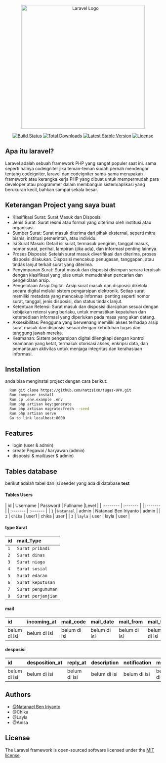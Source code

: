 <p align="center"><a href="https://laravel.com" target="_blank"><img src="https://raw.githubusercontent.com/laravel/art/master/logo-lockup/5%20SVG/2%20CMYK/1%20Full%20Color/laravel-logolockup-cmyk-red.svg" width="400" alt="Laravel Logo"></a></p>

<p align="center">
<a href="https://github.com/laravel/framework/actions"><img src="https://github.com/laravel/framework/workflows/tests/badge.svg" alt="Build Status"></a>
<a href="https://packagist.org/packages/laravel/framework"><img src="https://img.shields.io/packagist/dt/laravel/framework" alt="Total Downloads"></a>
<a href="https://packagist.org/packages/laravel/framework"><img src="https://img.shields.io/packagist/v/laravel/framework" alt="Latest Stable Version"></a>
<a href="https://packagist.org/packages/laravel/framework"><img src="https://img.shields.io/packagist/l/laravel/framework" alt="License"></a>
</p>


## Apa itu laravel?

Laravel adalah sebuah framework PHP yang sangat populer saat ini. sama seperti halnya codeigniter jika teman-teman sudah pernah mendengar tentang codeigniter, laravel dan codeigniter sama-sama merupakan framework atau kerangka kerja PHP yang dibuat untuk mempermudah para developer atau programmer dalam membangun sistem/aplikasi yang berukuran kecil, bahkan sampai sekala besar.


## Keterangan Project yang saya buat

* Klasifikasi Surat: Surat Masuk dan Disposisi
* Jenis Surat: Surat resmi atau formal yang diterima oleh institusi atau organisasi.
* Sumber Surat: Surat masuk diterima dari pihak eksternal, seperti mitra bisnis, institusi pemerintah, atau individu.
* Isi Surat Masuk: Detail isi surat, termasuk pengirim, tanggal masuk, nomor surat, perihal, lampiran (jika ada), dan informasi penting lainnya.
* Proses Disposisi: Setelah surat masuk diverifikasi dan diterima, proses disposisi dilakukan. Disposisi mencakup penugasan, tanggapan, atau tindak lanjut terkait surat yang diterima.
* Penyimpanan Surat: Surat masuk dan disposisi disimpan secara terpisah dengan klasifikasi yang jelas untuk memudahkan pencarian dan pengelolaan arsip.
* Pengelolaan Arsip Digital: Arsip surat masuk dan disposisi dikelola secara digital melalui sistem pengarsipan elektronik. Setiap surat memiliki metadata yang mencakup informasi penting seperti nomor surat, tanggal, jenis disposisi, dan status tindak lanjut.
* Ketentuan Retensi: Surat masuk dan disposisi diarsipkan sesuai dengan kebijakan retensi yang berlaku, untuk memastikan kepatuhan dan ketersediaan informasi yang diperlukan pada masa yang akan datang.
* Aksesibilitas: Pengguna yang berwenang memiliki akses terhadap arsip surat masuk dan disposisi sesuai dengan kebutuhan tugas dan tanggung jawab mereka.
* Keamanan: Sistem pengarsipan digital dilengkapi dengan kontrol keamanan yang ketat, termasuk otorisasi akses, enkripsi data, dan pemantauan aktivitas untuk menjaga integritas dan kerahasiaan informasi.
## Installation

anda bisa menginstal project dengan cara berikut:

```Bash
  Run git clone https://github.com/natzsixn/tugas-UPK.git
  Run composer install
  Run cp .env.example .env
  Run php artisan key:generate
  Run php artisan migrate:fresh --seed
  Run php artisan serve
  Go to link localhost:8000
```
    
## Features

- login (user & admin)
- create Pegawai / karyawan (admin)
- disposisi & mail(user & admin)


## Tables database

berikut adalah tabel dan isi seeder yang ada di database **test**

#### Tables Users

| id | Username | Password | Fullname |Level | 
| :-------- | :------- | | :------- | | :------- | :------- |
| `1` | `Natanael` | admin | Natanael Ben Iriyanto | admin |
| `2` | `Chika` | user1 | chika | user |
| `3` | `layla` | user | layla | user |


#### type Surat

| id | mail_Type     |
| :-------- | :------- |
| `1`      | `Surat pribadi` |
| `2`      | `Surat dinas` |
| `3`      | `Surat niaga` |
| `4`      | `Surat sosial` |
| `5`      | `Surat edaran` |
| `6`      | `Surat keputusan` |
| `7`      | `Surat pengumuman` |
| `8`      | `Surat perjanjian` |

#### mail

| id | incoming_at | mail_code | mail_date | mail_from | mail_to | mail_subject | description| file_upload | mail_typeid | userid |
| :-------- | :------- | :-------  | :------- | :-------  | :------- | :------- | :------- | :-------  | :-------  | :------- | 
| belum di isi | belum di isi| belum di isi | belum di isi | belum di isi | belum di isi | belum di isi | belum di isi | belum di isi | belum di isi | belum di isi |


#### desposisi

| id | desposition_at | reply_at | description | notification | mail_id | user_id | status|
| :-------- | :------- | :-------  | :------- | :-------- | :------- | :-------  | :------- |  
| belum di isi | belum di isi| belum di isi | belum di isi | belum di isi | belum di isi | belum di isi | belum di isi | 



## Authors

- [@Natanael Ben Iriyanto](https://github.com/natzsixn)
- @Chika
- @Layla
- @Anisa


## License

The Laravel framework is open-sourced software licensed under the [MIT license](https://opensource.org/licenses/MIT).
